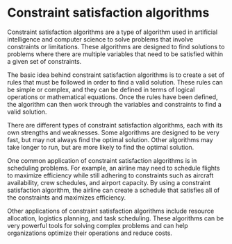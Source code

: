 # Constraint satisfaction algorithms

Constraint satisfaction algorithms are a type of algorithm used in artificial intelligence and computer science to solve problems that involve constraints or limitations. These algorithms are designed to find solutions to problems where there are multiple variables that need to be satisfied within a given set of constraints.

The basic idea behind constraint satisfaction algorithms is to create a set of rules that must be followed in order to find a valid solution. These rules can be simple or complex, and they can be defined in terms of logical operations or mathematical equations. Once the rules have been defined, the algorithm can then work through the variables and constraints to find a valid solution.

There are different types of constraint satisfaction algorithms, each with its own strengths and weaknesses. Some algorithms are designed to be very fast, but may not always find the optimal solution. Other algorithms may take longer to run, but are more likely to find the optimal solution.

One common application of constraint satisfaction algorithms is in scheduling problems. For example, an airline may need to schedule flights to maximize efficiency while still adhering to constraints such as aircraft availability, crew schedules, and airport capacity. By using a constraint satisfaction algorithm, the airline can create a schedule that satisfies all of the constraints and maximizes efficiency.

Other applications of constraint satisfaction algorithms include resource allocation, logistics planning, and task scheduling. These algorithms can be very powerful tools for solving complex problems and can help organizations optimize their operations and reduce costs.